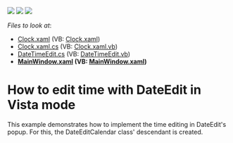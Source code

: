 <!-- default badges list -->
![](https://img.shields.io/endpoint?url=https://codecentral.devexpress.com/api/v1/VersionRange/128644755/14.1.7%2B)
[![](https://img.shields.io/badge/Open_in_DevExpress_Support_Center-FF7200?style=flat-square&logo=DevExpress&logoColor=white)](https://supportcenter.devexpress.com/ticket/details/T159077)
[![](https://img.shields.io/badge/📖_How_to_use_DevExpress_Examples-e9f6fc?style=flat-square)](https://docs.devexpress.com/GeneralInformation/403183)
<!-- default badges end -->
<!-- default file list -->
*Files to look at*:

* [Clock.xaml](./CS/DatetimeEditor/Clock.xaml) (VB: [Clock.xaml](./VB/DatetimeEditor/Clock.xaml))
* [Clock.xaml.cs](./CS/DatetimeEditor/Clock.xaml.cs) (VB: [Clock.xaml.vb](./VB/DatetimeEditor/Clock.xaml.vb))
* [DateTimeEdit.cs](./CS/DatetimeEditor/DateTimeEdit.cs) (VB: [DateTimeEdit.vb](./VB/DatetimeEditor/DateTimeEdit.vb))
* **[MainWindow.xaml](./CS/DatetimeEditor/MainWindow.xaml) (VB: [MainWindow.xaml](./VB/DatetimeEditor/MainWindow.xaml))**
<!-- default file list end -->
# How to edit time with DateEdit in Vista mode


<p>This example demonstrates how to implement the time editing in DateEdit's popup. For this, the DateEditCalendar class' descendant is created.</p>

<br/>


